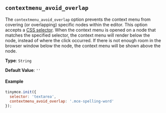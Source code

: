 ## `contextmenu_avoid_overlap`



The `contextmenu_avoid_overlap` option prevents the context menu from covering (or overlapping) specific nodes within the editor. This option accepts a [CSS selector](https://developer.mozilla.org/en-US/docs/Web/CSS/CSS_Selectors). When the context menu is opened on a node that matches the specified selector, the context menu will render below the node, instead of where the click occurred. If there is not enough room in the browser window below the node, the context menu will be shown above the node.

**Type**: `String`

**Default Value**: `''`

#### Example

```js
tinymce.init({
  selector: 'textarea',
  contextmenu_avoid_overlap: '.mce-spelling-word'
});
```